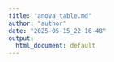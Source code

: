 ```yaml
---
title: "anova_table.md"
author: "author"
date: "2025-05-15_22-16-48"
output:
  html_document: default
---
```

